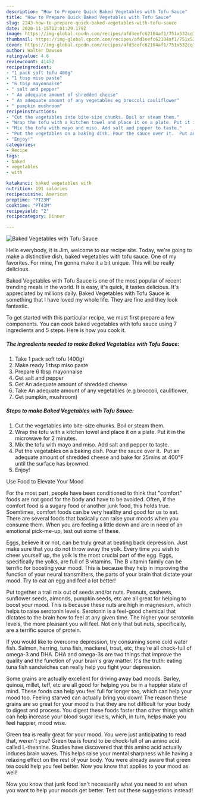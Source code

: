```yaml
---
description: "How to Prepare Quick Baked Vegetables with Tofu Sauce"
title: "How to Prepare Quick Baked Vegetables with Tofu Sauce"
slug: 2243-how-to-prepare-quick-baked-vegetables-with-tofu-sauce
date: 2020-11-15T12:01:29.179Z
image: https://img-global.cpcdn.com/recipes/afd3eefc62104af1/751x532cq70/baked-vegetables-with-tofu-sauce-recipe-main-photo.jpg
thumbnail: https://img-global.cpcdn.com/recipes/afd3eefc62104af1/751x532cq70/baked-vegetables-with-tofu-sauce-recipe-main-photo.jpg
cover: https://img-global.cpcdn.com/recipes/afd3eefc62104af1/751x532cq70/baked-vegetables-with-tofu-sauce-recipe-main-photo.jpg
author: Walter Dawson
ratingvalue: 4.6
reviewcount: 41452
recipeingredient:
- "1 pack soft tofu 400g"
- "1 tbsp miso paste"
- "6 tbsp mayonnaise"
- " salt and pepper"
- " An adequate amount of shredded cheese"
- " An adequate amount of any vegetables eg broccoli cauliflower"
- " pumpkin mushroom"
recipeinstructions:
- "Cut the vegetables into bite-size chunks. Boil or steam them."
- "Wrap the tofu with a kitchen towel and place it on a plate. Put it in the microwave for 2 minutes."
- "Mix the tofu with mayo and miso. Add salt and pepper to taste."
- "Put the vegetables on a baking dish. Pour the sauce over it.  Put an adequate amount of shredded cheese and bake for 25mins at 400°F until the surface has browned."
- "Enjoy!"
categories:
- Recipe
tags:
- baked
- vegetables
- with

katakunci: baked vegetables with 
nutrition: 191 calories
recipecuisine: American
preptime: "PT23M"
cooktime: "PT43M"
recipeyield: "2"
recipecategory: Dinner

---
```



![Baked Vegetables with Tofu Sauce](https://img-global.cpcdn.com/recipes/afd3eefc62104af1/751x532cq70/baked-vegetables-with-tofu-sauce-recipe-main-photo.jpg)

Hello everybody, it is Jim, welcome to our recipe site. Today, we're going to make a distinctive dish, baked vegetables with tofu sauce. One of my favorites. For mine, I'm gonna make it a bit unique. This will be really delicious.

Baked Vegetables with Tofu Sauce is one of the most popular of recent trending meals in the world. It is easy, it's quick, it tastes delicious. It's appreciated by millions daily. Baked Vegetables with Tofu Sauce is something that I have loved my whole life. They are fine and they look fantastic.




To get started with this particular recipe, we must first prepare a few components. You can cook baked vegetables with tofu sauce using 7 ingredients and 5 steps. Here is how you cook it.

<!--inarticleads1-->

##### The ingredients needed to make Baked Vegetables with Tofu Sauce:

1. Take 1 pack soft tofu (400g)
1. Make ready 1 tbsp miso paste
1. Prepare 6 tbsp mayonnaise
1. Get  salt and pepper
1. Get  An adequate amount of shredded cheese
1. Take  An adequate amount of any vegetables (e.g broccoli, cauliflower,
1. Get  pumpkin, mushroom)




<!--inarticleads2-->

##### Steps to make Baked Vegetables with Tofu Sauce:

1. Cut the vegetables into bite-size chunks. Boil or steam them.
1. Wrap the tofu with a kitchen towel and place it on a plate. Put it in the microwave for 2 minutes.
1. Mix the tofu with mayo and miso. Add salt and pepper to taste.
1. Put the vegetables on a baking dish. Pour the sauce over it.  Put an adequate amount of shredded cheese and bake for 25mins at 400°F until the surface has browned.
1. Enjoy!




Use Food to Elevate Your Mood


For the most part, people have been conditioned to think that "comfort" foods are not good for the body and have to be avoided. Often, if the comfort food is a sugary food or another junk food, this holds true. Soemtimes, comfort foods can be very healthy and good for us to eat. There are several foods that basically can raise your moods when you consume them. When you are feeling a little down and are in need of an emotional pick-me-up, test out some of these.

Eggs, believe it or not, can be truly great at beating back depression. Just make sure that you do not throw away the yolk. Every time you wish to cheer yourself up, the yolk is the most crucial part of the egg. Eggs, specifically the yolks, are full of B vitamins. The B vitamin family can be terrific for boosting your mood. This is because they help in improving the function of your neural transmitters, the parts of your brain that dictate your mood. Try to eat an egg and feel a lot better!

Put together a trail mix out of seeds and/or nuts. Peanuts, cashews, sunflower seeds, almonds, pumpkin seeds, etc are all great for helping to boost your mood. This is because these nuts are high in magnesium, which helps to raise serotonin levels. Serotonin is a feel-good chemical that dictates to the brain how to feel at any given time. The higher your serotonin levels, the more pleasant you will feel. Not only that but nuts, specifically, are a terrific source of protein.

If you would like to overcome depression, try consuming some cold water fish. Salmon, herring, tuna fish, mackerel, trout, etc, they're all chock-full of omega-3 and DHA. DHA and omega-3s are two things that improve the quality and the function of your brain's gray matter. It's the truth: eating tuna fish sandwiches can really help you fight your depression. 

Some grains are actually excellent for driving away bad moods. Barley, quinoa, millet, teff, etc are all good for helping you be in a happier state of mind. These foods can help you feel full for longer too, which can help your mood too. Feeling starved can actually bring you down! The reason these grains are so great for your mood is that they are not difficult for your body to digest and process. You digest these foods faster than other things which can help increase your blood sugar levels, which, in turn, helps make you feel happier, mood wise.

Green tea is really great for your mood. You were just anticipating to read that, weren't you? Green tea is found to be chock-full of an amino acid called L-theanine. Studies have discovered that this amino acid actually induces brain waves. This helps raise your mental sharpness while having a relaxing effect on the rest of your body. You were already aware that green tea could help you feel better. Now you know that applies to your mood as well!

Now you know that junk food isn't necessarily what you need to eat when you want to help your moods get better. Test out  these suggestions  instead!

